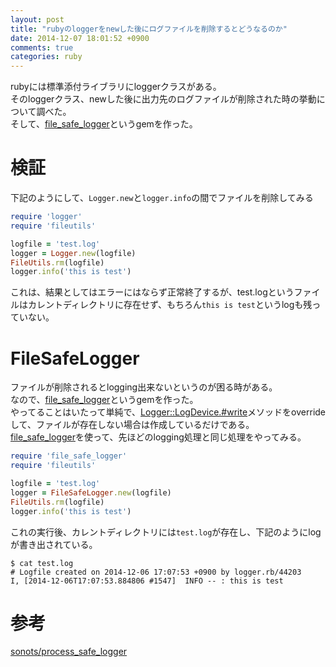 ```yaml
---
layout: post
title: "rubyのloggerをnewした後にログファイルを削除するとどうなるのか"
date: 2014-12-07 18:01:52 +0900
comments: true
categories: ruby
---
```

rubyには標準添付ライブラリにloggerクラスがある。  
そのloggerクラス、newした後に出力先のログファイルが削除された時の挙動について調べた。  
そして、[file_safe_logger](https://github.com/takady/file_safe_logger)というgemを作った。  

# 検証
下記のようにして、`Logger.new`と`logger.info`の間でファイルを削除してみる  

```ruby
require 'logger'
require 'fileutils'

logfile = 'test.log'
logger = Logger.new(logfile)
FileUtils.rm(logfile)
logger.info('this is test')
```

これは、結果としてはエラーにはならず正常終了するが、test.logというファイルはカレントディレクトリに存在せず、もちろん`this is test`というlogも残っていない。  

# FileSafeLogger
ファイルが削除されるとlogging出来ないというのが困る時がある。  
なので、[file_safe_logger](https://github.com/takady/file_safe_logger)というgemを作った。  
やってることはいたって単純で、[Logger::LogDevice.#write](https://github.com/ruby/ruby/blob/trunk/lib/logger.rb#L593-L612)メソッドをoverrideして、ファイルが存在しない場合は作成しているだけである。  
[file_safe_logger](https://github.com/takady/file_safe_logger)を使って、先ほどのlogging処理と同じ処理をやってみる。  

```ruby
require 'file_safe_logger'
require 'fileutils'

logfile = 'test.log'
logger = FileSafeLogger.new(logfile)
FileUtils.rm(logfile)
logger.info('this is test')
```

これの実行後、カレントディレクトリには`test.log`が存在し、下記のようにlogが書き出されている。  

    $ cat test.log
    # Logfile created on 2014-12-06 17:07:53 +0900 by logger.rb/44203
    I, [2014-12-06T17:07:53.884806 #1547]  INFO -- : this is test

# 参考
[sonots/process_safe_logger](https://github.com/sonots/process_safe_logger)  
